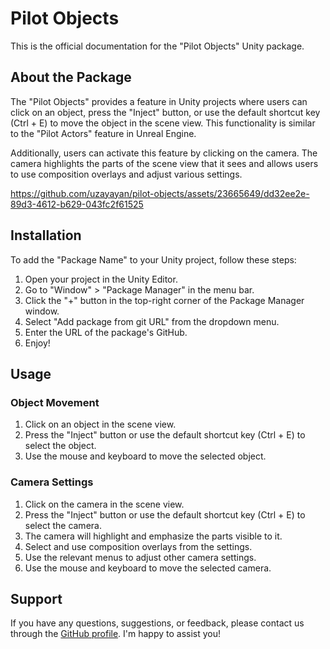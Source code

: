 # Pilot Objects

This is the official documentation for the "Pilot Objects" Unity package.

## About the Package

The "Pilot Objects" provides a feature in Unity projects where users can click on an object, press the "Inject" button, or use the default shortcut key (Ctrl + E) to move the object in the scene view. This functionality is similar to the "Pilot Actors" feature in Unreal Engine.

Additionally, users can activate this feature by clicking on the camera. The camera highlights the parts of the scene view that it sees and allows users to use composition overlays and adjust various settings.

https://github.com/uzayayan/pilot-objects/assets/23665649/dd32ee2e-89d3-4612-b629-043fc2f61525

## Installation

To add the "Package Name" to your Unity project, follow these steps:

1. Open your project in the Unity Editor.
2. Go to "Window" > "Package Manager" in the menu bar.
3. Click the "+" button in the top-right corner of the Package Manager window.
4. Select "Add package from git URL" from the dropdown menu.
5. Enter the URL of the package's GitHub.
6. Enjoy!

## Usage

### Object Movement

1. Click on an object in the scene view.
2. Press the "Inject" button or use the default shortcut key (Ctrl + E) to select the object.
3. Use the mouse and keyboard to move the selected object.

### Camera Settings

1. Click on the camera in the scene view.
2. Press the "Inject" button or use the default shortcut key (Ctrl + E) to select the camera.
3. The camera will highlight and emphasize the parts visible to it.
4. Select and use composition overlays from the settings.
5. Use the relevant menus to adjust other camera settings.
6. Use the mouse and keyboard to move the selected camera.

## Support

If you have any questions, suggestions, or feedback, please contact us through the [GitHub profile](https://github.com/uzayayan/). I'm happy to assist you!
